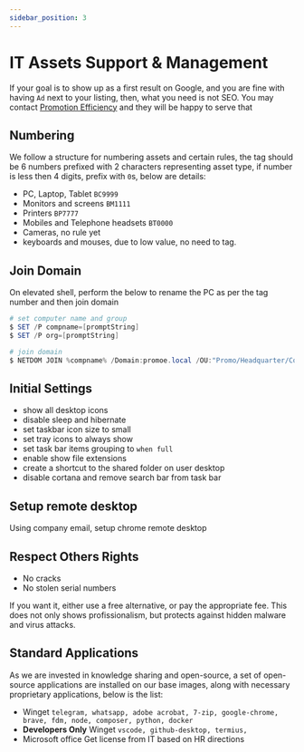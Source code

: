 ```yaml
---
sidebar_position: 3
---
```


# IT Assets Support & Management

If your goal is to show up as a first result on Google, and you are fine with having `Ad` next to your listing, then, what you need is not SEO. You may contact [Promotion Efficiency](https://www.promoe.com.sa) and they will be happy to serve that 

## Numbering

We follow a structure for numbering assets and certain rules, the tag should be 6 numbers prefixed with 2 characters representing asset type, if number is less then 4 digits, prefix with `0`s, below are details:

- PC, Laptop, Tablet `BC9999`
- Monitors and screens `BM1111`
- Printers `BP7777`
- Mobiles and Telephone headsets `BT0000`
- Cameras, no rule yet
- keyboards and mouses, due to low value, no need to tag.

## Join Domain

On elevated shell, perform the below to rename the PC as per the tag number and then join domain

```powershell
# set computer name and group
$ SET /P compname=[promptString]
$ SET /P org=[promptString]

# join domain
$ NETDOM JOIN %compname% /Domain:promoe.local /OU:"Promo/Headquarter/Computers",DC=promoe,DC=local /UserD:DOMAIN\user /PasswordD:password /Reboot:15 /verbose
```

## Initial Settings

- show all desktop icons
- disable sleep and hibernate
- set taskbar icon size to small
- set tray icons to always show
- set task bar items grouping to `when full`
- enable show file extensions
- create a shortcut to the shared folder on user desktop
- disable cortana and remove search bar from task bar

## Setup remote desktop

Using company email, setup chrome remote desktop


## Respect Others Rights

- No cracks
- No stolen serial numbers

If you want it, either use a free alternative, or pay the appropriate fee.
This does not only shows profissionalism, but protects against hidden malware and virus attacks.


## Standard Applications

As we are invested in knowledge sharing and open-source, a set of open-source applications are installed on our base images, along with necessary proprietary applications, below is the list:

- Winget `telegram, whatsapp, adobe acrobat, 7-zip, google-chrome, brave, fdm, node, composer, python, docker`
- **Developers Only** Winget `vscode, github-desktop, termius, `
- Microsoft office
  Get license from IT based on HR directions
